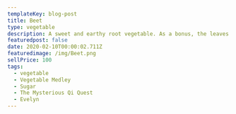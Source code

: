 ```yaml
---
templateKey: blog-post
title: Beet
type: vegetable
description: A sweet and earthy root vegetable. As a bonus, the leaves make a great salad.
featuredpost: false
date: 2020-02-10T00:00:02.711Z
featuredimage: /img/Beet.png
sellPrice: 100
tags:
  - vegetable
  - Vegetable Medley
  - Sugar
  - The Mysterious Qi Quest
  - Evelyn
---
```

